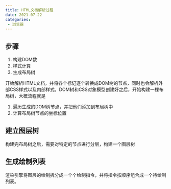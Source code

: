 ```yaml
---
title: HTML文档解析过程
date: 2021-07-22
categories: 
 - 浏览器
---
```


## 步骤
1. 构建DOM数
2. 样式计算
3. 生成布局树

开始解析HTML文档，并将各个标记逐个转换成DOM树的节点，同时也会解析外部CSS样式以及内部样式。DOM树和CSS对象模型创建好之后，开始构建一棵布局树，大概流程就是
1. 遍历生成的DOM树节点，并把他们添加到布局树中
2. 计算布局树节点的坐标位置


## 建立图层树
构建完布局树之后，需要对特定的节点进行分层，构建一个图层树

## 生成绘制列表
渲染引擎将图层的绘制拆分成一个个绘制指令，并将指令按顺序组合成一个待绘制列表。
